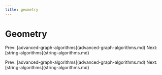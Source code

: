 ```yaml
---
title: geometry
---
```


# Geometry

Prev:
\[advanced-graph-algorithms](advanced-graph-algorithms.md)
Next: \[string-algorithms](string-algorithms.md)

Prev:
\[advanced-graph-algorithms](advanced-graph-algorithms.md)
Next: \[string-algorithms](string-algorithms.md)

